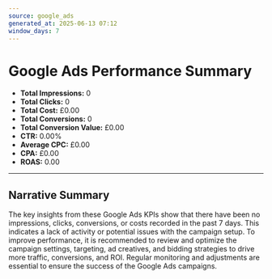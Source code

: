 ```yaml
---
source: google_ads
generated_at: 2025-06-13 07:12
window_days: 7
---
```


# Google Ads Performance Summary

- **Total Impressions:** 0
- **Total Clicks:** 0
- **Total Cost:** £0.00
- **Total Conversions:** 0
- **Total Conversion Value:** £0.00
- **CTR:** 0.00%
- **Average CPC:** £0.00
- **CPA:** £0.00
- **ROAS:** 0.00

---

## Narrative Summary

The key insights from these Google Ads KPIs show that there have been no impressions, clicks, conversions, or costs recorded in the past 7 days. This indicates a lack of activity or potential issues with the campaign setup. To improve performance, it is recommended to review and optimize the campaign settings, targeting, ad creatives, and bidding strategies to drive more traffic, conversions, and ROI. Regular monitoring and adjustments are essential to ensure the success of the Google Ads campaigns.
